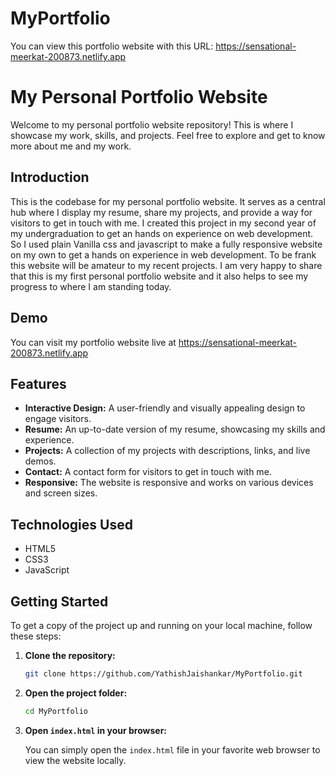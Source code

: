 # MyPortfolio

You can view this portfolio website with this URL: https://sensational-meerkat-200873.netlify.app


# My Personal Portfolio Website

Welcome to my personal portfolio website repository! This is where I showcase my work, skills, and projects. Feel free to explore and get to know more about me and my work.


## Introduction

This is the codebase for my personal portfolio website. It serves as a central hub where I display my resume, share my projects, and provide a way for visitors to get in touch with me. I created 
this project in my second year of my undergraduation to get an hands on experience on web development. So I used plain Vanilla css and javascript to make a fully responsive website on my own
to get a hands on experience in web development. To be frank this website will be amateur to my recent projects. I am very happy to share that this is my first personal portfolio website 
and it also helps to see my progress to where I am standing today.

## Demo

You can visit my portfolio website live at https://sensational-meerkat-200873.netlify.app

## Features

- **Interactive Design:** A user-friendly and visually appealing design to engage visitors.
- **Resume:** An up-to-date version of my resume, showcasing my skills and experience.
- **Projects:** A collection of my projects with descriptions, links, and live demos.
- **Contact:** A contact form for visitors to get in touch with me.
- **Responsive:** The website is responsive and works on various devices and screen sizes.

## Technologies Used

- HTML5
- CSS3
- JavaScript

## Getting Started

To get a copy of the project up and running on your local machine, follow these steps:

1. **Clone the repository:**
   ```bash
   git clone https://github.com/YathishJaishankar/MyPortfolio.git
   ```

2. **Open the project folder:**
   ```bash
   cd MyPortfolio
   ```

3. **Open `index.html` in your browser:**

   You can simply open the `index.html` file in your favorite web browser to view the website locally.




